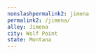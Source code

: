 ```yaml
---
﻿nonslashpermalink2: jimena
permalink2: /jimena/
alley: Jimena
city: Wolf Point
state: Montana
---
```

